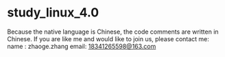 # study_linux_4.0
Because the native language is Chinese, the code comments are written in Chinese.
If you are like me and would like to join us, please contact me:
name : zhaoge.zhang
email: 18341265598@163.com
